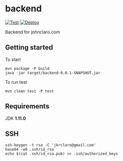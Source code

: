 # backend

[![Test](https://github.com/johnclaro/backend/actions/workflows/test.yml/badge.svg)](https://github.com/johnclaro/backend/actions/workflows/test.yml) [![Deploy](https://github.com/johnclaro/backend/actions/workflows/deploy.yml/badge.svg)](https://github.com/johnclaro/backend/actions/workflows/deploy.yml)

Backend for johnclaro.com

## Getting started

To start
```sh-session
mvn package -P build
java -jar target/backend-0.0.1-SNAPSHOT.jar
```

To run test
```sh-session
mvn clean test -P test
```

## Requirements

JDK **1.11.0**

## SSH
```sh-session
ssh-keygen -t rsa -C 'jkrclaro@gmail.com'
base64 -w0 .ssh/id_rsa
echo $(cat .ssh/id_rsa.pub) >> .ssh/authorized_keys
```